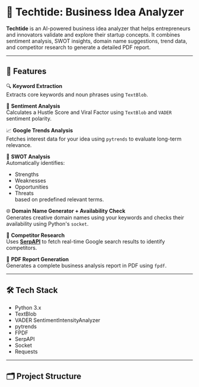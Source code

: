 # 🚀 Techtide: Business Idea Analyzer

**Techtide** is an AI-powered business idea analyzer that helps entrepreneurs and innovators validate and explore their startup concepts. It combines sentiment analysis, SWOT insights, domain name suggestions, trend data, and competitor research to generate a detailed PDF report.

---

## 🧠 Features

🔍 **Keyword Extraction**  
Extracts core keywords and noun phrases using `TextBlob`.

💬 **Sentiment Analysis**  
Calculates a Hustle Score and Viral Factor using `TextBlob` and `VADER` sentiment polarity.

📈 **Google Trends Analysis**  
Fetches interest data for your idea using `pytrends` to evaluate long-term relevance.

🧩 **SWOT Analysis**  
Automatically identifies:
- Strengths
- Weaknesses
- Opportunities
- Threats  
based on predefined relevant terms.

🌐 **Domain Name Generator + Availability Check**  
Generates creative domain names using your keywords and checks their availability using Python's `socket`.

🏢 **Competitor Research**  
Uses **[SerpAPI](https://serpapi.com/)** to fetch real-time Google search results to identify competitors.

📄 **PDF Report Generation**  
Generates a complete business analysis report in PDF using `fpdf`.

---

## 🛠️ Tech Stack

- Python 3.x
- TextBlob
- VADER SentimentIntensityAnalyzer
- pytrends
- FPDF
- SerpAPI
- Socket
- Requests

---

## 🗂️ Project Structure

